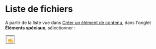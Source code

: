 # Liste de fichiers

A partir de la liste vue dans [Créer un élément de contenu](../creer-un-element-de-contenu.md), dans l'onglet **Éléments spéciaux**, sélectionner : 

![Liste de fichiers](../../.gitbook/assets/image%20%2829%29.png)



